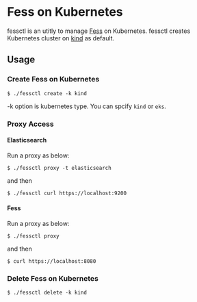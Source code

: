 # Fess on Kubernetes

fessctl is an utitly to manage [Fess](https://fess.codelibs.org/) on Kubernetes.
fessctl creates Kubernetes cluster on [kind](https://kind.sigs.k8s.io/) as default.

## Usage

### Create Fess on Kubernetes

```
$ ./fessctl create -k kind
```

-k option is kubernetes type. You can spcify `kind` or `eks`.

### Proxy Access

#### Elasticsearch

Run a proxy as below:

```
$ ./fessctl proxy -t elasticsearch
```

and then

```
$ ./fessctl curl https://localhost:9200
```


#### Fess

Run a proxy as below:

```
$ ./fessctl proxy
```

and then

```
$ curl https://localhost:8080
```

### Delete Fess on Kubernetes

```
$ ./fessctl delete -k kind
```

